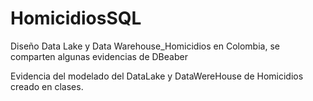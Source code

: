 # HomicidiosSQL
Diseño Data Lake y Data Warehouse_Homicidios en Colombia, se comparten algunas evidencias de DBeaber

Evidencia del modelado del DataLake y DataWereHouse de Homicidios creado en clases.
